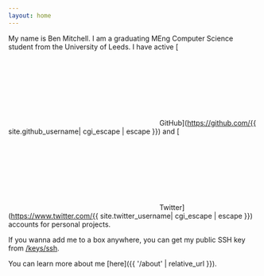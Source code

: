 ```yaml
---
layout: home
---
```


My name is Ben Mitchell. I am a graduating MEng Computer Science student from the University of Leeds. I have active [<svg class="svg-icon"><use xlink:href="{{ '/assets/minima-social-icons.svg#github' | relative_url }}"></use></svg> GitHub](https://github.com/{{ site.github_username| cgi_escape | escape }}) and [<svg class="svg-icon"><use xlink:href="{{ '/assets/minima-social-icons.svg#twitter' | relative_url }}"></use></svg> Twitter](https://www.twitter.com/{{ site.twitter_username| cgi_escape | escape }}) accounts for personal projects.

If you wanna add me to a box anywhere, you can get my public SSH key from [/keys/ssh](/keys/ssh).

You can learn more about me [here]({{ '/about' | relative_url }}).
